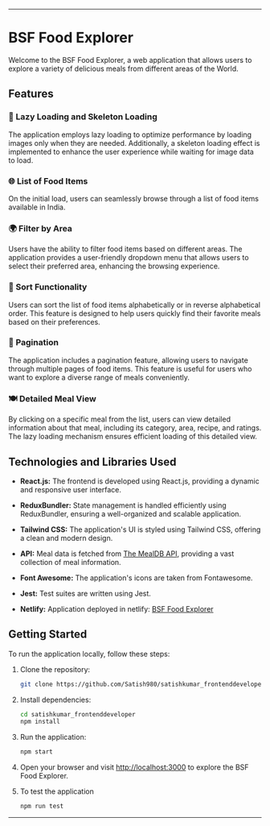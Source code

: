 
---

# BSF Food Explorer

Welcome to the BSF Food Explorer, a web application that allows users to explore a variety of delicious meals from different areas of the World.

## Features

### 🍲 Lazy Loading and Skeleton Loading

The application employs lazy loading to optimize performance by loading images only when they are needed. Additionally, a skeleton loading effect is implemented to enhance the user experience while waiting for image data to load.

### 🌐 List of Food Items

On the initial load, users can seamlessly browse through a list of food items available in India.
### 🌍 Filter by Area

Users have the ability to filter food items based on different areas. The application provides a user-friendly dropdown menu that allows users to select their preferred area, enhancing the browsing experience.

### 🔄 Sort Functionality

Users can sort the list of food items alphabetically or in reverse alphabetical order. This feature is designed to help users quickly find their favorite meals based on their preferences.

### 📄 Pagination

The application includes a pagination feature, allowing users to navigate through multiple pages of food items. This feature is useful for users who want to explore a diverse range of meals conveniently.

### 🍽️ Detailed Meal View

By clicking on a specific meal from the list, users can view detailed information about that meal, including its category, area, recipe, and ratings. The lazy loading mechanism ensures efficient loading of this detailed view.

## Technologies and Libraries Used

- **React.js:** The frontend is developed using React.js, providing a dynamic and responsive user interface.

- **ReduxBundler:** State management is handled efficiently using ReduxBundler, ensuring a well-organized and scalable application.

- **Tailwind CSS:** The application's UI is styled using Tailwind CSS, offering a clean and modern design.

- **API:** Meal data is fetched from [The MealDB API](https://www.themealdb.com/api.php), providing a vast collection of meal information.
  
- **Font Awesome:** The application's icons are taken from Fontawesome.

- **Jest:** Test suites are written using Jest.

- **Netlify:** Application deployed in netlify: [BSF Food Explorer](https://bsf-application-swiggy.netlify.app/)


## Getting Started

To run the application locally, follow these steps:

1. Clone the repository:

   ```bash
   git clone https://github.com/Satish980/satishkumar_frontenddeveloper
   ```

2. Install dependencies:

   ```bash
   cd satishkumar_frontenddeveloper
   npm install
   ```

3. Run the application:

   ```bash
   npm start
   ```

4. Open your browser and visit [http://localhost:3000](http://localhost:3000) to explore the BSF Food Explorer.

5. To test the application

   ```bash
   npm run test
   ```


---
